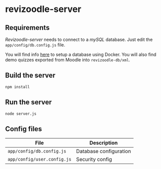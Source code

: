 # revizoodle-server

## Requirements
_Revizoodle-server_ needs to connect to a _mySQL_ database.
Just edit the `app/config/db.config.js` file.

You will find info [here](revizoodle-db/README.md) to setup a database using Docker.
You will also find demo quizzes exported from Moodle into `revizoodle-db/xml`.

## Build the server
```
npm install
```

## Run the server
```
node server.js
```

## Config files
| File                        | Description            |
| --------------------------- | ---------------------- |
| `app/config/db.config.js`   | Database configuration |
| `app/config/user.config.js` | Security config        |
